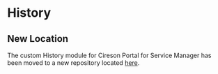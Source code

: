 # History

## New Location

The custom History module for Cireson Portal for Service Manager has been moved to a new repository located [here](https://github.com/ryanlanegit/CustomSpace/tree/master/Scripts/forms/predefined/history).